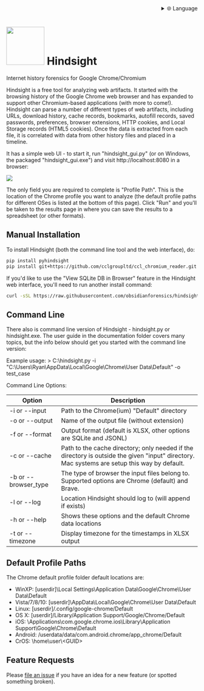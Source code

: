 
<div align="right">
  <details>
    <summary >🌐 Language</summary>
    <div>
      <div align="center">
        <a href="https://openaitx.github.io/view.html?user=obsidianforensics&project=hindsight&lang=en">English</a>
        | <a href="https://openaitx.github.io/view.html?user=obsidianforensics&project=hindsight&lang=zh-CN">简体中文</a>
        | <a href="https://openaitx.github.io/view.html?user=obsidianforensics&project=hindsight&lang=zh-TW">繁體中文</a>
        | <a href="https://openaitx.github.io/view.html?user=obsidianforensics&project=hindsight&lang=ja">日本語</a>
        | <a href="https://openaitx.github.io/view.html?user=obsidianforensics&project=hindsight&lang=ko">한국어</a>
        | <a href="https://openaitx.github.io/view.html?user=obsidianforensics&project=hindsight&lang=hi">हिन्दी</a>
        | <a href="https://openaitx.github.io/view.html?user=obsidianforensics&project=hindsight&lang=th">ไทย</a>
        | <a href="https://openaitx.github.io/view.html?user=obsidianforensics&project=hindsight&lang=fr">Français</a>
        | <a href="https://openaitx.github.io/view.html?user=obsidianforensics&project=hindsight&lang=de">Deutsch</a>
        | <a href="https://openaitx.github.io/view.html?user=obsidianforensics&project=hindsight&lang=es">Español</a>
        | <a href="https://openaitx.github.io/view.html?user=obsidianforensics&project=hindsight&lang=it">Italiano</a>
        | <a href="https://openaitx.github.io/view.html?user=obsidianforensics&project=hindsight&lang=ru">Русский</a>
        | <a href="https://openaitx.github.io/view.html?user=obsidianforensics&project=hindsight&lang=pt">Português</a>
        | <a href="https://openaitx.github.io/view.html?user=obsidianforensics&project=hindsight&lang=nl">Nederlands</a>
        | <a href="https://openaitx.github.io/view.html?user=obsidianforensics&project=hindsight&lang=pl">Polski</a>
        | <a href="https://openaitx.github.io/view.html?user=obsidianforensics&project=hindsight&lang=ar">العربية</a>
        | <a href="https://openaitx.github.io/view.html?user=obsidianforensics&project=hindsight&lang=fa">فارسی</a>
        | <a href="https://openaitx.github.io/view.html?user=obsidianforensics&project=hindsight&lang=tr">Türkçe</a>
        | <a href="https://openaitx.github.io/view.html?user=obsidianforensics&project=hindsight&lang=vi">Tiếng Việt</a>
        | <a href="https://openaitx.github.io/view.html?user=obsidianforensics&project=hindsight&lang=id">Bahasa Indonesia</a>
      </div>
    </div>
  </details>
</div>

<img src="./pyhindsight/static/h.png" height="100px"/> Hindsight
=========

Internet history forensics for Google Chrome/Chromium

Hindsight is a free tool for analyzing web artifacts. It started with the browsing history of the Google Chrome web browser and has expanded to support other Chromium-based applications (with more to come!). Hindsight can parse a number of different types of web artifacts, including URLs, download history, cache records, bookmarks, autofill records, saved passwords, preferences, browser extensions, HTTP cookies, and Local Storage records (HTML5 cookies). Once the data is extracted from each file, it is correlated with data from other history files and placed in a timeline.

It has a simple web UI - to start it, run "hindsight_gui.py" (or on Windows, the packaged "hindsight_gui.exe") and visit http://localhost:8080 in a browser:  

<img src="documentation/interface-v2.gif"/>

The only field you are required to complete is "Profile Path". This is the location of the Chrome profile you want to analyze (the default profile paths for different OSes is listed at the bottom of this page). Click "Run" and you'll be taken to the results page in where you can save the results to a spreadsheet (or other formats). 

## Manual Installation

To install Hindsight (both the command line tool and the web interface), do:
```sh
pip install pyhindsight
pip install git+https://github.com/cclgroupltd/ccl_chromium_reader.git
```

If you'd like to use the "View SQLite DB in Browser" feature in the Hindsight web interface, you'll need to run another install command:
```sh
curl -sSL https://raw.githubusercontent.com/obsidianforensics/hindsight/master/install-js.sh | sh
```

## Command Line

There also is command line version of Hindsight - hindsight.py or hindsight.exe. The user guide in the documentation folder covers many topics, but the info below should get you started with the command line version:

Example usage:  \> C:\\hindsight.py -i "C:\Users\Ryan\AppData\Local\Google\Chrome\User Data\Default" -o test_case

Command Line Options:

| Option         | Description                                             |
| -------------- | ------------------------------------------------------- |
| -i or --input  | Path to the Chrome(ium) "Default" directory |
| -o or --output | Name of the output file (without extension) |
| -f or --format | Output format (default is XLSX, other options are SQLite and JSONL) |
| -c or --cache  | Path to the cache directory; only needed if the directory is outside the given "input" directory. Mac systems are setup this way by default. |
| -b or --browser_type | The type of browser the input files belong to. Supported options are Chrome (default) and Brave.
| -l or --log	 | Location Hindsight should log to (will append if exists) |
| -h or --help   | Shows these options and the default Chrome data locations |
| -t or --timezone | Display timezone for the timestamps in XLSX output |

## Default Profile Paths

The Chrome default profile folder default locations are:
* WinXP:   \[userdir\]\Local Settings\Application Data\Google\Chrome\User Data\Default
* Vista/7/8/10: \[userdir\]\AppData\Local\Google\Chrome\User Data\Default
* Linux:   \[userdir\]/.config/google-chrome/Default
* OS X:    \[userdir\]/Library/Application Support/Google/Chrome/Default
* iOS:   \Applications\com.google.chrome.ios\Library\Application Support\Google\Chrome\Default
* Android: /userdata/data/com.android.chrome/app_chrome/Default
* CrOS: \home\user\\<GUID\>

## Feature Requests

Please [file an issue](https://github.com/obsidianforensics/hindsight/issues/new/choose) if you have an idea for a new feature (or spotted something broken).
